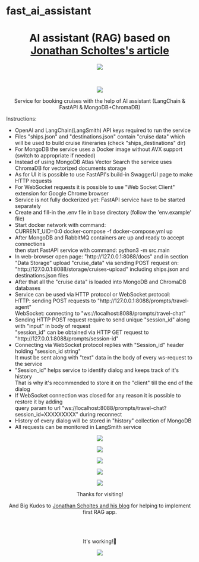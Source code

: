 # fast_ai_assistant

<h1 align="center">AI assistant (RAG) based on <a href="https://stochasticcoder.com/2024/05/05/empower-your-ai-agent-with-azure-cosmos-db/">Jonathan Scholtes's article</a></h1>
<p align="center"><img src="https://img.shields.io/badge/made_by-KD3821-crimson"></p><br>

<p align="center"><img src="https://github.com/kd3821/fast_ai_assistant/blob/main/img/DALLE_cruiseship.png?raw=true"></p>

<p align="center">Service for booking cruises with the help of AI assistant (LangChain & FastAPI & MongoDB+ChromaDB)</p>

Instructions:
<ul>
<li>OpenAI and LangChain(LangSmith) API keys required to run the service</li>
<li>Files "ships.json" and "destinations.json" contain "cruise data" which will be used to build cruise itineraries (check "ships_destinations" dir)</li>
<li>For MongoDB the service uses a Docker image without AVX support (switch to appropriate if needed)</li>
<li>Instead of using MongoDB Atlas Vector Search the service uses ChromaDB for vectorized documents storage</li>
<li>As for UI it is possible to use FastAPI's build-in SwaggerUI page to make HTTP requests</li>
<li>For WebSocket requests it is possible to use "Web Socket Client" extension for Google Chrome browser</li>
<li>Service is not fully dockerized yet: FastAPI service have to be started separately</li>
<li>Create and fill-in the .env file in base directory (follow the 'env.example' file)</li>
<li>Start docker network with command:<br>CURRENT_UID=0:0 docker-compose -f docker-compose.yml up</li>
<li>After MongoDB and RabbitMQ containers are up and ready to accept connections<br>
then start FastAPI service with command: python3 -m src.main</li>
<li>In web-browser open page: "http://127.0.0.1:8088/docs" and in section "Data Storage" upload "cruise_data"
via sending POST request on:<br>"http://127.0.0.1:8088/storage/cruises-upload" including ships.json and destinations.json files</li>
<li>After that all the "cruise data" is loaded into MongoDB and ChromaDB databases</li>
<li>Service can be used via HTTP protocol or WebSocket protocol:<br>
HTTP: sending POST requests to "http://127.0.0.1:8088/prompts/travel-agent"<br>
WebSocket: connecting to "ws://localhost:8088/prompts/travel-chat"</li>
<li>Sending HTTP POST request require to send unique "session_id" along with "input" in body of request<br>
"session_id" can be obtained via HTTP GET request to "http://127.0.0.1:8088/prompts/session-id"</li>
<li>Connecting via WebSocket protocol replies with "Session_id" header holding "session_id string"<br>
It must be sent along with "text" data in the body of every ws-request to the service</li>
<li>"Session_id" helps service to identify dialog and keeps track of it's history<br>
That is why it's recommended to store it on the "client" till the end of the dialog</li>
<li>If WebSocket connection was closed for any reason it is possible to restore it by adding
<br>query param to url "ws://localhost:8088/prompts/travel-chat?session_id=XXXXXXXXX" during reconnect</li>
<li>History of every dialog will be stored in "history" collection of MongoDB</li>
<li>All requests can be monitored in LangSmith service</li>
</ul>
<p align="center"><img src="https://github.com/kd3821/fast_ai_assistant/blob/main/img/upload_json_data.png?raw=true"></p>
<p align="center"><img src="https://github.com/kd3821/fast_ai_assistant/blob/main/img/swagger_ui_travel_chat.png?raw=true"></p>
<p align="center"><img src="https://github.com/kd3821/fast_ai_assistant/blob/main/img/swagger_ui_response.png?raw=true"></p>
<p align="center"><img src="https://github.com/kd3821/fast_ai_assistant/blob/main/img/ws_travel_chat.png?raw=true"></p>
<p align="center"><img src="https://github.com/kd3821/fast_ai_assistant/blob/main/img/lang_smith.png?raw=true"></p>

<p align="center">Thanks for visiting!</p>
<p align="center">And Big Kudos to <a href="https://stochasticcoder.com/">Jonathan Scholtes and his blog</a> for helping to implement first RAG app.</p>
<br>
<br>
<p align="center">It's working!🚀</p>
<p align="center"><img src="https://github.com/kd3821/fast_ai_assistant/blob/main/img/DS_flask_app.jpeg?raw=true"></p>
